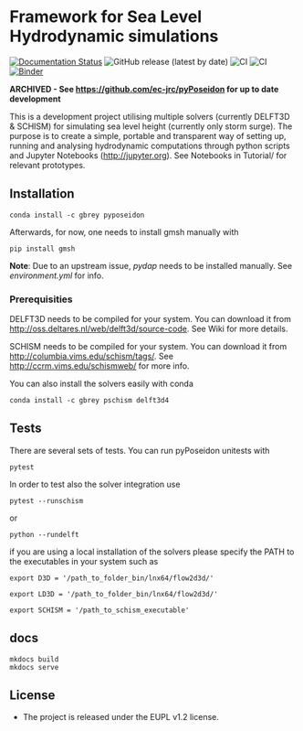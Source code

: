 Framework for Sea Level Hydrodynamic simulations
================================================

[![Documentation Status](https://readthedocs.org/projects/pyposeidon/badge/?version=latest)](https://pyposeidon.readthedocs.io/en/latest/?badge=latest) ![GitHub release (latest by date)](https://img.shields.io/github/v/release/brey/pyPoseidon) ![CI](https://github.com/brey/pyPoseidon/actions/workflows/conda_and_nested_venv.yml/badge.svg) ![CI](https://github.com/brey/pyPoseidon/actions/workflows/conda.yml/badge.svg) [![Binder](https://mybinder.org/badge_logo.svg)](https://mybinder.org/v2/gh/brey/pyPoseidon/master?urlpath=%2Flab)

**ARCHIVED - See https://github.com/ec-jrc/pyPoseidon for up to date development**

This is a development project utilising multiple solvers (currently DELFT3D & SCHISM) for simulating sea level height (currently only storm surge). The purpose is to create a simple, portable and transparent way of setting up, running and analysing hydrodynamic computations through python scripts and Jupyter Notebooks (http://jupyter.org). See Notebooks in Tutorial/ for relevant prototypes.

## Installation


`conda install -c gbrey pyposeidon`

Afterwards, for now, one needs to install gmsh manually with

`pip install gmsh`

**Note**: Due to an upstream issue, *pydap* needs to be installed manually. See *environment.yml* for info.

### Prerequisities

DELFT3D needs to be compiled for your system. You can download it from http://oss.deltares.nl/web/delft3d/source-code. See Wiki for more details.

SCHISM needs to be compiled for your system. You can download it from  http://columbia.vims.edu/schism/tags/. See http://ccrm.vims.edu/schismweb/ for more info.


You can also install the solvers easily with conda

`conda install -c gbrey pschism delft3d4`


## Tests

There are several sets of tests. You can run pyPoseidon unitests with

`pytest`

In order to test also the solver integration use

`pytest --runschism`

or

`python --rundelft`

if you are using a local installation of the solvers please specify the PATH to the executables in your system such as

`export D3D = '/path_to_folder_bin/lnx64/flow2d3d/'`

`export LD3D = '/path_to_folder_bin/lnx64/flow2d3d/'`

`export SCHISM = '/path_to_schism_executable'`

## docs

```
mkdocs build
mkdocs serve
```

## License
* The project is released under the EUPL v1.2 license.
